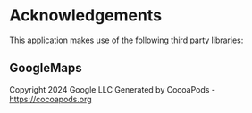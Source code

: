 # Acknowledgements
This application makes use of the following third party libraries:

## GoogleMaps

Copyright 2024 Google LLC
Generated by CocoaPods - https://cocoapods.org
